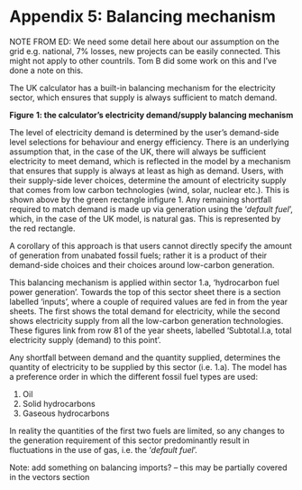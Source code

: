 # Appendix 5: Balancing mechanism

NOTE FROM ED: We need some detail here about our assumption on the grid e.g. national, 7% losses, new projects can be easily connected. This might not apply to other countrils. Tom B did some work on this and I’ve done a note on this.

The UK calculator has a built-in balancing mechanism for the electricity sector, which ensures that supply is always sufficient to match demand.

**Figure** **1: the calculator’s electricity demand/supply balancing mechanism**

The level of electricity demand is determined by the user’s demand-side level selections for behaviour and energy efficiency. There is an underlying assumption that, in the case of the UK, there will always be sufficient electricity to meet demand, which is reflected in the model by a mechanism that ensures that supply is always at least as high as demand. Users, with their supply-side lever choices, determine the amount of electricity supply that comes from low carbon technologies (wind, solar, nuclear etc.). This is shown above by the green rectangle infigure 1. Any remaining shortfall required to match demand is made up via generation using the ‘_default fuel_’, which, in the case of the UK model, is natural gas. This is represented by the red rectangle.

A corollary of this approach is that users cannot directly specify the amount of generation from unabated fossil fuels; rather it is a product of their demand-side choices and their choices around low-carbon generation.

This balancing mechanism is applied within sector 1.a, ‘hydrocarbon fuel power generation’. Towards the top of this sector sheet there is a section labelled ‘inputs’, where a couple of required values are fed in from the year sheets. The first shows the total demand for electricity, while the second shows electricity supply from all the low-carbon generation technologies. These figures link from row 81 of the year sheets, labelled ‘Subtotal.I.a, total electricity supply (demand) to this point’.

Any shortfall between demand and the quantity supplied, determines the quantity of electricity to be supplied by this sector (i.e. 1.a). The model has a preference order in which the different fossil fuel types are used:

1. Oil
1. Solid hydrocarbons
1. Gaseous hydrocarbons

In reality the quantities of the first two fuels are limited, so any changes to the generation requirement of this sector predominantly result in fluctuations in the use of gas, i.e. the ‘_default fuel_’.


Note: add something on balancing imports? – this may be partially covered in the vectors section




